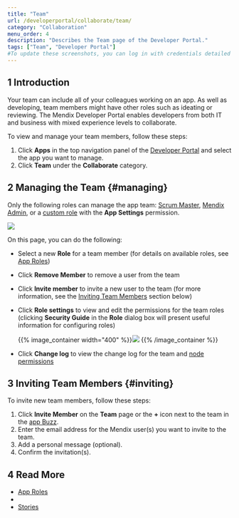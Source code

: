 ```yaml
---
title: "Team"
url: /developerportal/collaborate/team/
category: "Collaboration"
menu_order: 4
description: "Describes the Team page of the Developer Portal."
tags: ["Team", "Developer Portal"]
#To update these screenshots, you can log in with credentials detailed in How to Update Screenshots Using Team Apps.
---
```


## 1 Introduction

Your team can include all of your colleagues working on an app. As well as developing, team members might have other roles such as ideating or reviewing. The Mendix Developer Portal enables developers from both IT and business with mixed experience levels to collaborate.

To view and manage your team members, follow these steps:

1. Click **Apps** in the top navigation panel of the [Developer Portal](http://sprintr.home.mendix.com) and select the app you want to manage.
2. Click **Team** under the **Collaborate** category.

## 2 Managing the Team {#managing}

Only the following roles can manage the app team: [Scrum Master](/developerportal/collaborate/app-roles/#team-roles), [Mendix Admin](/developerportal/control-center/), or a [custom role](/developerportal/collaborate/app-roles/#team-roles) with  the **App Settings** permission.

![](/attachments/developerportal/collaborate//team/team.jpg)

On this page, you can do the following:

* Select a new **Role** for a team member (for details on available roles, see [App Roles](/developerportal/collaborate/app-roles/))
* Click **Remove Member** to remove a user from the team
* Click **Invite member** to invite a new user to the team (for more information, see the [Inviting Team Members](#inviting) section below)
*  Click **Role settings** to view and edit the permissions for the team roles (clicking **Security Guide** in the **Role** dialog box will present useful information for configuring roles)

	{{% image_container width="400" %}}![](/attachments/developerportal/collaborate//team/role-settings.png)
	{{% /image_container %}}

* Click **Change log** to view the change log for the team and [node permissions](/developerportal/deploy/node-permissions/)

## 3 Inviting Team Members {#inviting}

To invite new team members, follow these steps:

1. Click **Invite Member** on the **Team** page or the **+** icon next to the team in the [app Buzz](/developerportal/collaborate/buzz/#app-buzz).
2. Enter the email address for the Mendix user(s) you want to invite to the team.
3. Add a personal message (optional).
4. Confirm the invitation(s).

## 4 Read More

* [App Roles](/developerportal/collaborate/app-roles/)
* 
* [Stories](/developerportal/collaborate/stories/)
